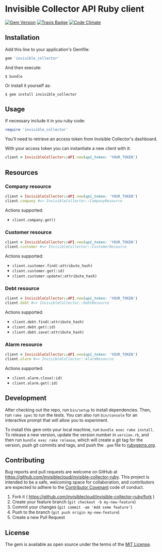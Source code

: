 # Invisible Collector API Ruby client

[![Gem Version](https://badge.fury.io/rb/invisible_collector.svg)](http://badge.fury.io/rb/invisible_collector)
[![Travis Badge](https://travis-ci.org/invisiblecloud/invisible-collector-ruby.svg?branch=master)](https://travis-ci.org/invisiblecloud/invisible-collector-ruby)
[![Code Climate](https://codeclimate.com/github/invisiblecloud/invisible-collector-ruby.svg)](https://codeclimate.com/github/invisiblecloud/invisible-collector-ruby)

## Installation

Add this line to your application's Gemfile:

```ruby
gem 'invisible_collector'
```

And then execute:

    $ bundle

Or install it yourself as:

    $ gem install invisible_collector

## Usage

If necessary include it in you ruby code:

```ruby
require 'invisible_collector'
```

You'll need to retrieve an access token from Invisible Collector's dashboard.

With your access token you can instantiate a new client with it:

```ruby
client = InvisibleCollector::API.new(api_token: 'YOUR_TOKEN')
```

## Resources

### Company resource

```ruby
client = InvisibleCollector::API.new(api_token: 'YOUR_TOKEN')
client.company #=> InvisibleCollector::CompanyResource
```

Actions supported:

* `client.company.get()`

### Customer resource

```ruby
client = InvisibleCollector::API.new(api_token: 'YOUR_TOKEN')
client.customer #=> InvisibleCollector::CustomerResource
```

Actions supported:

* `client.customer.find(:attribute_hash)`
* `client.customer.get(:id)`
* `client.customer.update(:attribute_hash)`

### Debt resource

```ruby
client = InvisibleCollector::API.new(api_token: 'YOUR_TOKEN')
client.debt #=> InvisibleCollector::DebtResource
```

Actions supported:

* `client.debt.find(:attribute_hash)`
* `client.debt.get(:id)`
* `client.debt.save(:attribute_hash)`

### Alarm resource

```ruby
client = InvisibleCollector::API.new(api_token: 'YOUR_TOKEN')
client.alarm #=> InvisibleCollector::AlarmResource
```

Actions supported:

* `client.alarm.close(:id)`
* `client.alarm.get(:id)`

## Development

After checking out the repo, run `bin/setup` to install dependencies. Then, run `rake spec` to run the tests. You can also run `bin/console` for an interactive prompt that will allow you to experiment.

To install this gem onto your local machine, run `bundle exec rake install`. To release a new version, update the version number in `version.rb`, and then run `bundle exec rake release`, which will create a git tag for the version, push git commits and tags, and push the `.gem` file to [rubygems.org](https://rubygems.org).

## Contributing

Bug reports and pull requests are welcome on GitHub at https://github.com/invisiblecloud/invisible-collector-ruby. This project is intended to be a safe, welcoming space for collaboration, and contributors are expected to adhere to the [Contributor Covenant](http://contributor-covenant.org) code of conduct.

1. Fork it ( https://github.com/invisiblecloud/invisible-collector-ruby/fork )
2. Create your feature branch (`git checkout -b my-new-feature`)
3. Commit your changes (`git commit -am 'Add some feature'`)
4. Push to the branch (`git push origin my-new-feature`)
5. Create a new Pull Request

## License

The gem is available as open source under the terms of the [MIT License](http://opensource.org/licenses/MIT).
